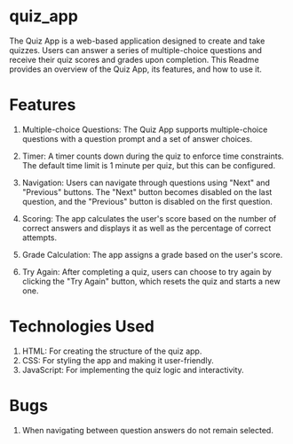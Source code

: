 # quiz_app

The Quiz App is a web-based application designed to create and take quizzes. Users can answer a series of multiple-choice questions and receive their quiz scores and grades upon completion. This Readme provides an overview of the Quiz App, its features, and how to use it.


# Features

1. Multiple-choice Questions: The Quiz App supports multiple-choice questions with a question prompt and a set of answer choices.

2. Timer: A timer counts down during the quiz to enforce time constraints. The default time limit is 1 minute per quiz, but this can be configured.

3. Navigation: Users can navigate through questions using "Next" and "Previous" buttons. The "Next" button becomes disabled on the last question, and the "Previous" button is disabled on the first question.

3. Scoring: The app calculates the user's score based on the number of correct answers and displays it as well as the percentage of correct attempts.

4. Grade Calculation: The app assigns a grade based on the user's score.

5. Try Again: After completing a quiz, users can choose to try again by clicking the "Try Again" button, which resets the quiz and starts a new one.


# Technologies Used

1. HTML: For creating the structure of the quiz app.
2. CSS: For styling the app and making it user-friendly.
3. JavaScript: For implementing the quiz logic and interactivity.

# Bugs
1. When navigating between question answers do not remain selected.